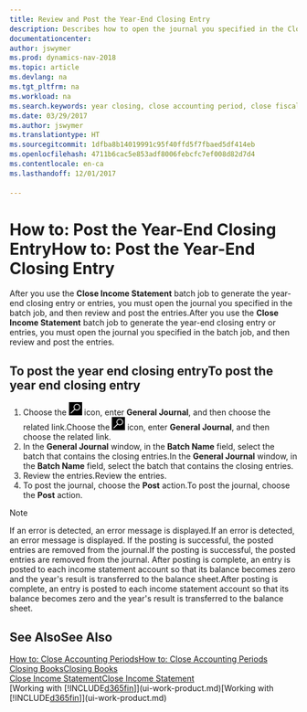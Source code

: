 ```yaml
---
title: Review and Post the Year-End Closing Entry
description: Describes how to open the journal you specified in the Close Income Statement batch job, and then review and post the year-end closing entry.
documentationcenter: 
author: jswymer
ms.prod: dynamics-nav-2018
ms.topic: article
ms.devlang: na
ms.tgt_pltfrm: na
ms.workload: na
ms.search.keywords: year closing, close accounting period, close fiscal year, bank account detailed trial balance
ms.date: 03/29/2017
ms.author: jswymer
ms.translationtype: HT
ms.sourcegitcommit: 1dfba8b14019991c95f40ffd5f7fbaed5df414eb
ms.openlocfilehash: 4711b6cac5e853adf8006febcfc7ef008d82d7d4
ms.contentlocale: en-ca
ms.lasthandoff: 12/01/2017

---
```

# <a name="how-to-post-the-year-end-closing-entry"></a><span data-ttu-id="b01f0-103">How to: Post the Year-End Closing Entry</span><span class="sxs-lookup"><span data-stu-id="b01f0-103">How to: Post the Year-End Closing Entry</span></span>
<span data-ttu-id="b01f0-104">After you use the **Close Income Statement** batch job to generate the year-end closing entry or entries, you must open the journal you specified in the batch job, and then review and post the entries.</span><span class="sxs-lookup"><span data-stu-id="b01f0-104">After you use the **Close Income Statement** batch job to generate the year-end closing entry or entries, you must open the journal you specified in the batch job, and then review and post the entries.</span></span>

## <a name="to-post-the-year-end-closing-entry"></a><span data-ttu-id="b01f0-105">To post the year end closing entry</span><span class="sxs-lookup"><span data-stu-id="b01f0-105">To post the year end closing entry</span></span>
1. <span data-ttu-id="b01f0-106">Choose the ![Search for Page or Report](media/ui-search/search_small.png "Search for Page or Report icon") icon, enter **General Journal**, and then choose the related link.</span><span class="sxs-lookup"><span data-stu-id="b01f0-106">Choose the ![Search for Page or Report](media/ui-search/search_small.png "Search for Page or Report icon") icon, enter **General Journal**, and then choose the related link.</span></span>
2. <span data-ttu-id="b01f0-107">In the **General Journal** window, in the **Batch Name** field, select the batch that contains the closing entries.</span><span class="sxs-lookup"><span data-stu-id="b01f0-107">In the **General Journal** window, in the **Batch Name** field, select the batch that contains the closing entries.</span></span>
3. <span data-ttu-id="b01f0-108">Review the entries.</span><span class="sxs-lookup"><span data-stu-id="b01f0-108">Review the entries.</span></span>
4. <span data-ttu-id="b01f0-109">To post the journal, choose the **Post** action.</span><span class="sxs-lookup"><span data-stu-id="b01f0-109">To post the journal, choose the **Post** action.</span></span>

> [!NOTE]  
>   <span data-ttu-id="b01f0-110">If an error is detected, an error message is displayed.</span><span class="sxs-lookup"><span data-stu-id="b01f0-110">If an error is detected, an error message is displayed.</span></span> <span data-ttu-id="b01f0-111">If the posting is successful, the posted entries are removed from the journal.</span><span class="sxs-lookup"><span data-stu-id="b01f0-111">If the posting is successful, the posted entries are removed from the journal.</span></span> <span data-ttu-id="b01f0-112">After posting is complete, an entry is posted to each income statement account so that its balance becomes zero and the year's result is transferred to the balance sheet.</span><span class="sxs-lookup"><span data-stu-id="b01f0-112">After posting is complete, an entry is posted to each income statement account so that its balance becomes zero and the year's result is transferred to the balance sheet.</span></span>

## <a name="see-also"></a><span data-ttu-id="b01f0-113">See Also</span><span class="sxs-lookup"><span data-stu-id="b01f0-113">See Also</span></span>
[<span data-ttu-id="b01f0-114">How to: Close Accounting Periods</span><span class="sxs-lookup"><span data-stu-id="b01f0-114">How to: Close Accounting Periods</span></span>](year-close-account-periods.md)  
[<span data-ttu-id="b01f0-115">Closing Books</span><span class="sxs-lookup"><span data-stu-id="b01f0-115">Closing Books</span></span>](year-close-books.md)  
[<span data-ttu-id="b01f0-116">Close Income Statement</span><span class="sxs-lookup"><span data-stu-id="b01f0-116">Close Income Statement</span></span>](year-close-income-statement.md)  
<span data-ttu-id="b01f0-117">[Working with [!INCLUDE[d365fin](includes/d365fin_md.md)]](ui-work-product.md)</span><span class="sxs-lookup"><span data-stu-id="b01f0-117">[Working with [!INCLUDE[d365fin](includes/d365fin_md.md)]](ui-work-product.md)</span></span>

